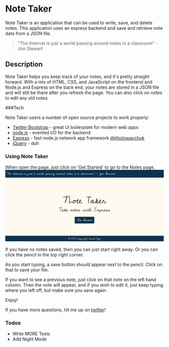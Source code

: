 # Note Taker
Note Taker is an application that can be used to write, save, and delete notes. This application uses an express backend and save and retrieve note data from a JSON file.

>"The Internet is just a world passing around notes in a classroom" 
>                                     - Jon Stewart

## Description

Note Taker helps you keep track of your notes, and it's pretty straight forward. With a mix of HTML, CSS, and JavaScript on the frontend and Node.js and Express on the back end, your notes are stored in a JSON file and will still be there after you refresh the page. You can also click on notes to edit any old notes. 

###Tech

Note Taker users a number of open source projects to work properly:

* [Twitter Bootstrap] - great UI boilerplate for modern web apps
* [node.js] - evented I/O for the backend
* [Express] - fast node.js network app framework [@tjholowaychuk]
* [jQuery] - duh

### Using Note Taker
When open the page, just click on 'Get Started' to go to the Notes page. 
![image of the Get Started page](/images/Homepage.jpg)

If you have no notes saved, then you can just start right away. Or you can click the pencil in the top right corner. 


As you start typing, a save button should appear next to the pencil. Click on that to save your file. 

If you want to see a previous note, just click on that note on the left hand column. Then the note will appear, and if you wish to edit it, 
just keep typing where you left off, but make sure you save again. 

Enjoy!

If you have more questions, hit me up on [twitter]!




### Todos

 - Write MORE Tests
 - Add Night Mode



[twitter]: <https://twitter.com/zlamdanielvega>
  [node.js]: <http://nodejs.org>
  [Twitter Bootstrap]: <http://twitter.github.com/bootstrap/>
  [jQuery]: <http://jquery.com>
  [@tjholowaychuk]: <http://twitter.com/tjholowaychuk>
  [express]: <http://expressjs.com>


